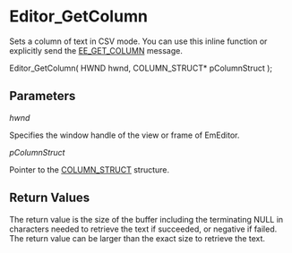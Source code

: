 # Editor\_GetColumn

Sets a column of text in CSV mode. You can use this inline function or explicitly send the
[EE\_GET\_COLUMN](../message/ee_get_column) message.

Editor\_GetColumn( HWND hwnd, COLUMN\_STRUCT\* pColumnStruct );

## Parameters

_hwnd_

Specifies the window handle of the view or frame of EmEditor.

_pColumnStruct_

Pointer to the [COLUMN\_STRUCT](../structure/column_struct) structure.

## Return Values

The return value is the size of the buffer including the terminating NULL in characters needed to retrieve the text if succeeded, or negative if failed. The return value can be larger than the exact size to retrieve the text.
